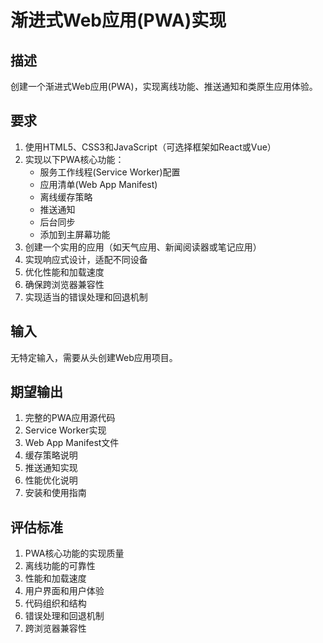# 渐进式Web应用(PWA)实现

## 描述
创建一个渐进式Web应用(PWA)，实现离线功能、推送通知和类原生应用体验。

## 要求
1. 使用HTML5、CSS3和JavaScript（可选择框架如React或Vue）
2. 实现以下PWA核心功能：
   - 服务工作线程(Service Worker)配置
   - 应用清单(Web App Manifest)
   - 离线缓存策略
   - 推送通知
   - 后台同步
   - 添加到主屏幕功能
3. 创建一个实用的应用（如天气应用、新闻阅读器或笔记应用）
4. 实现响应式设计，适配不同设备
5. 优化性能和加载速度
6. 确保跨浏览器兼容性
7. 实现适当的错误处理和回退机制

## 输入
无特定输入，需要从头创建Web应用项目。

## 期望输出
1. 完整的PWA应用源代码
2. Service Worker实现
3. Web App Manifest文件
4. 缓存策略说明
5. 推送通知实现
6. 性能优化说明
7. 安装和使用指南

## 评估标准
1. PWA核心功能的实现质量
2. 离线功能的可靠性
3. 性能和加载速度
4. 用户界面和用户体验
5. 代码组织和结构
6. 错误处理和回退机制
7. 跨浏览器兼容性